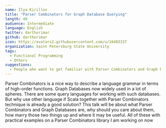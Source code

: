 ```yaml
---
name: Ilya Kirillov
title: "Parser Combinators for Graph Database Querying"
length: 40
audience: Intermediate
language: English
twitter: darthorimar
github: darthorimar
icon: https://avatars2.githubusercontent.com/u/16403337
organization: Saint Petersburg State University
tags:
  - Functional Programming
  - Others
suggestions:
  - People who want to get familiar with Parser Combinators and Graph Databases
---
```

Parser Combinators is a nice way to describe a language grammar in terms of high-order functions. Graph Databases now widely used in a lot of spheres. There are some query languages for working with such databases. But why use other language if Scala together with Parser Combinators technique is already a good solution? This talk will be about what Parser Combinators and Graph Databases are, why should you care about them, how marry those two things up and where it may be useful. 
All of these with practical examples on a Parser Combinators library I am working on now

